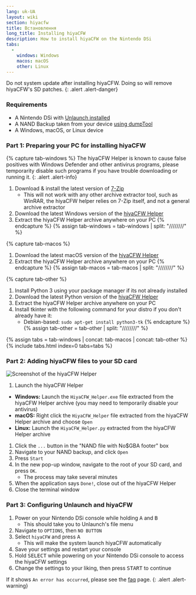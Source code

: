 ```yaml
---
lang: uk-UA
layout: wiki
section: hiyacfw
title: Встановлення
long_title: Installing hiyaCFW
description: How to install hiyaCFW on the Nintendo DSi
tabs:
  - 
    windows: Windows
    macos: macOS
    other: Linux
---
```


Do not system update after installing hiyaCFW. Doing so will remove hiyaCFW's SD patches.
{: .alert .alert-danger}

### Requirements
- A Nintendo DSi with [Unlaunch installed](https://dsi.cfw.guide/installing-unlaunch)
- A NAND Backup taken from your device [using dumpTool](https://dsi.cfw.guide/dumping-nand)
- A Windows, macOS, or Linux device

### Part 1: Preparing your PC for installing hiyaCFW
{% capture tab-windows %}
The hiyaCFW Helper is known to cause false positives with Windows Defender and other antivirus programs, please temporarity disable such programs if you have trouble downloading or running it.
{: .alert .alert-info}

1. Download & install the latest version of [7-Zip](https://www.7-zip.org/download.html)
   - This will not work with any other archive extractor tool, such as WinRAR, the hiyaCFW helper relies on 7-Zip itself, and not a general archive extractor
1. Download the latest Windows version of the [hiyaCFW Helper](https://github.com/mondul/HiyaCFW-Helper/releases)
1. Extract the hiyaCFW Helper archive anywhere on your PC
{% endcapture %}
{% assign tab-windows = tab-windows | split: "////////" %}

{% capture tab-macos %}
1. Download the latest macOS version of the [hiyaCFW Helper](https://github.com/mondul/HiyaCFW-Helper/releases)
1. Extract the hiyaCFW Helper archive anywhere on your PC
{% endcapture %}
{% assign tab-macos = tab-macos | split: "////////" %}

{% capture tab-other %}
1. Install Python 3 using your package manager if its not already installed
1. Download the latest Python version of the [hiyaCFW Helper](https://github.com/mondul/HiyaCFW-Helper/releases)
1. Extract the hiyaCFW Helper archive anywhere on your PC
1. Install tkinter with the following command for your distro if you don't already have it:
   - Debian-based: `sudo apt-get install python3-tk`
{% endcapture %}
{% assign tab-other = tab-other | split: "////////" %}

{% assign tabs = tab-windows | concat: tab-macos | concat: tab-other %}
{% include tabs.html index=0 tabs=tabs %}

### Part 2: Adding hiyaCFW files to your SD card
![Screenshot of the hiyaCFW Helper](https://image.ibb.co/hhzKRL/Screen-Shot-2018-10-18-at-16-30-18.png)

1. Launch the hiyaCFW Helper
  - **Windows:** Launch the `HiyaCFW_Helper.exe` file extracted from the hiyaCFW Helper archive (you may need to temporarily disable your antivirus)
  - **macOS:** Right click the `HiyaCFW_Helper` file extracted from the hiyaCFW Helper archive and choose `Open`
  - **Linux:** Launch the `HiyaCFW_Helper.py` extracted from the hiyaCFW Helper archive
1. Click the `...` button in the "NAND file with No$GBA footer" box
1. Navigate to your NAND backup, and click `Open`
1. Press `Start`
1. In the new pop-up window, navigate to the root of your SD card, and press `OK`.
   - The process may take several minutes
1. When the application says `Done!`, close out of the hiyaCFW Helper
1. Close the terminal window

### Part 3: Configuring Unlaunch and hiyaCFW
1. Power on your Nintendo DSi console while holding <kbd class="face">A</kbd> and <kbd class="face">B</kbd>
   - This should take you to Unlaunch's file menu
1. Navigate to `OPTIONS`, then `NO BUTTON`
1. Select `hiyaCFW` and press <kbd class="face">A</kbd>
   - This will make the system launch hiyaCFW automatically
1. Save your settings and restart your console
1. Hold <kbd>SELECT</kbd> while powering on your Nintendo DSi console to access the hiyaCFW settings
1. Change the settings to your liking, then press <kbd>START</kbd> to continue

If it shows `An error has occurred`, please see the [faq](faq?faq=why-do-i-get-an-error-has-occurred-message-when-booting-hiyacfw) page.
{: .alert .alert-warning}
